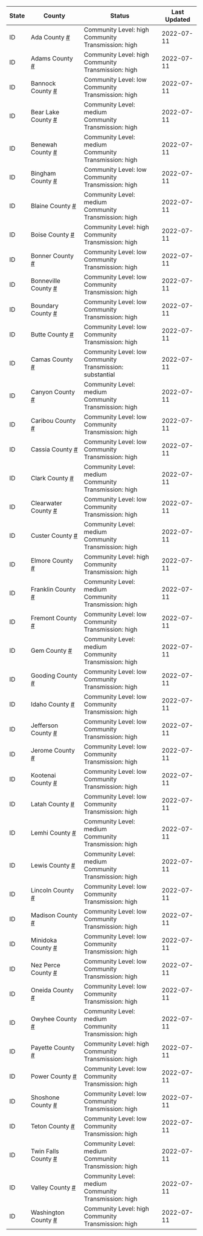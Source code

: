 State | County | Status | Last Updated
--- | --- | --- | --- 
ID | Ada County <a href="#ada_county">#</a> | <a name="ada_county"></a>Community Level: high<br/>Community Transmission: high | 2022-07-11
ID | Adams County <a href="#adams_county">#</a> | <a name="adams_county"></a>Community Level: high<br/>Community Transmission: high | 2022-07-11
ID | Bannock County <a href="#bannock_county">#</a> | <a name="bannock_county"></a>Community Level: low<br/>Community Transmission: high | 2022-07-11
ID | Bear Lake County <a href="#bear_lake_county">#</a> | <a name="bear_lake_county"></a>Community Level: medium<br/>Community Transmission: high | 2022-07-11
ID | Benewah County <a href="#benewah_county">#</a> | <a name="benewah_county"></a>Community Level: medium<br/>Community Transmission: high | 2022-07-11
ID | Bingham County <a href="#bingham_county">#</a> | <a name="bingham_county"></a>Community Level: low<br/>Community Transmission: high | 2022-07-11
ID | Blaine County <a href="#blaine_county">#</a> | <a name="blaine_county"></a>Community Level: medium<br/>Community Transmission: high | 2022-07-11
ID | Boise County <a href="#boise_county">#</a> | <a name="boise_county"></a>Community Level: high<br/>Community Transmission: high | 2022-07-11
ID | Bonner County <a href="#bonner_county">#</a> | <a name="bonner_county"></a>Community Level: low<br/>Community Transmission: high | 2022-07-11
ID | Bonneville County <a href="#bonneville_county">#</a> | <a name="bonneville_county"></a>Community Level: low<br/>Community Transmission: high | 2022-07-11
ID | Boundary County <a href="#boundary_county">#</a> | <a name="boundary_county"></a>Community Level: low<br/>Community Transmission: high | 2022-07-11
ID | Butte County <a href="#butte_county">#</a> | <a name="butte_county"></a>Community Level: low<br/>Community Transmission: high | 2022-07-11
ID | Camas County <a href="#camas_county">#</a> | <a name="camas_county"></a>Community Level: low<br/>Community Transmission: substantial | 2022-07-11
ID | Canyon County <a href="#canyon_county">#</a> | <a name="canyon_county"></a>Community Level: medium<br/>Community Transmission: high | 2022-07-11
ID | Caribou County <a href="#caribou_county">#</a> | <a name="caribou_county"></a>Community Level: low<br/>Community Transmission: high | 2022-07-11
ID | Cassia County <a href="#cassia_county">#</a> | <a name="cassia_county"></a>Community Level: low<br/>Community Transmission: high | 2022-07-11
ID | Clark County <a href="#clark_county">#</a> | <a name="clark_county"></a>Community Level: medium<br/>Community Transmission: high | 2022-07-11
ID | Clearwater County <a href="#clearwater_county">#</a> | <a name="clearwater_county"></a>Community Level: low<br/>Community Transmission: high | 2022-07-11
ID | Custer County <a href="#custer_county">#</a> | <a name="custer_county"></a>Community Level: medium<br/>Community Transmission: high | 2022-07-11
ID | Elmore County <a href="#elmore_county">#</a> | <a name="elmore_county"></a>Community Level: high<br/>Community Transmission: high | 2022-07-11
ID | Franklin County <a href="#franklin_county">#</a> | <a name="franklin_county"></a>Community Level: medium<br/>Community Transmission: high | 2022-07-11
ID | Fremont County <a href="#fremont_county">#</a> | <a name="fremont_county"></a>Community Level: low<br/>Community Transmission: high | 2022-07-11
ID | Gem County <a href="#gem_county">#</a> | <a name="gem_county"></a>Community Level: medium<br/>Community Transmission: high | 2022-07-11
ID | Gooding County <a href="#gooding_county">#</a> | <a name="gooding_county"></a>Community Level: low<br/>Community Transmission: high | 2022-07-11
ID | Idaho County <a href="#idaho_county">#</a> | <a name="idaho_county"></a>Community Level: low<br/>Community Transmission: high | 2022-07-11
ID | Jefferson County <a href="#jefferson_county">#</a> | <a name="jefferson_county"></a>Community Level: low<br/>Community Transmission: high | 2022-07-11
ID | Jerome County <a href="#jerome_county">#</a> | <a name="jerome_county"></a>Community Level: low<br/>Community Transmission: high | 2022-07-11
ID | Kootenai County <a href="#kootenai_county">#</a> | <a name="kootenai_county"></a>Community Level: low<br/>Community Transmission: high | 2022-07-11
ID | Latah County <a href="#latah_county">#</a> | <a name="latah_county"></a>Community Level: low<br/>Community Transmission: high | 2022-07-11
ID | Lemhi County <a href="#lemhi_county">#</a> | <a name="lemhi_county"></a>Community Level: medium<br/>Community Transmission: high | 2022-07-11
ID | Lewis County <a href="#lewis_county">#</a> | <a name="lewis_county"></a>Community Level: medium<br/>Community Transmission: high | 2022-07-11
ID | Lincoln County <a href="#lincoln_county">#</a> | <a name="lincoln_county"></a>Community Level: low<br/>Community Transmission: high | 2022-07-11
ID | Madison County <a href="#madison_county">#</a> | <a name="madison_county"></a>Community Level: low<br/>Community Transmission: high | 2022-07-11
ID | Minidoka County <a href="#minidoka_county">#</a> | <a name="minidoka_county"></a>Community Level: low<br/>Community Transmission: high | 2022-07-11
ID | Nez Perce County <a href="#nez_perce_county">#</a> | <a name="nez_perce_county"></a>Community Level: low<br/>Community Transmission: high | 2022-07-11
ID | Oneida County <a href="#oneida_county">#</a> | <a name="oneida_county"></a>Community Level: low<br/>Community Transmission: high | 2022-07-11
ID | Owyhee County <a href="#owyhee_county">#</a> | <a name="owyhee_county"></a>Community Level: medium<br/>Community Transmission: high | 2022-07-11
ID | Payette County <a href="#payette_county">#</a> | <a name="payette_county"></a>Community Level: high<br/>Community Transmission: high | 2022-07-11
ID | Power County <a href="#power_county">#</a> | <a name="power_county"></a>Community Level: low<br/>Community Transmission: high | 2022-07-11
ID | Shoshone County <a href="#shoshone_county">#</a> | <a name="shoshone_county"></a>Community Level: low<br/>Community Transmission: high | 2022-07-11
ID | Teton County <a href="#teton_county">#</a> | <a name="teton_county"></a>Community Level: low<br/>Community Transmission: high | 2022-07-11
ID | Twin Falls County <a href="#twin_falls_county">#</a> | <a name="twin_falls_county"></a>Community Level: medium<br/>Community Transmission: high | 2022-07-11
ID | Valley County <a href="#valley_county">#</a> | <a name="valley_county"></a>Community Level: medium<br/>Community Transmission: high | 2022-07-11
ID | Washington County <a href="#washington_county">#</a> | <a name="washington_county"></a>Community Level: high<br/>Community Transmission: high | 2022-07-11

